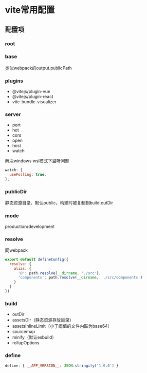 # vite常用配置

## 配置项

### root

### base
类似webpack的output.publicPath

### plugins
- @vitejs/plugin-vue
- @vitejs/plugin-react
- vite-bundle-visualizer

### server
- port
- hot
- cors
- open
- host
- watch

解决windows wsl模式下监听问题
```js
watch: {
  usePolling: true,
},
```

### publicDir
静态资源目录，默认public，构建时被复制到build.outDir

### mode
production/development

### resolve
同webpack
```js
export default defineConfig({
  resolve: {
    alias: {
      '@': path.resolve(__dirname, './src'),
      'components': path.resolve(__dirname, './src/components')
    }
  }
})
```

### build

- outDir
- assetsDir（静态资源存放目录）
- assetsInlineLimit（小于阈值的文件内联为base64）
- sourcemap
- minify（默认esbuild）
- rollupOptions

### define

```js
define: { __APP_VERSION__: JSON.stringify('1.0.0') }
```